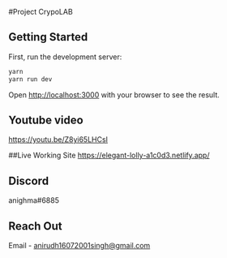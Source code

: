 #Project
CrypoLAB

## Getting Started

First, run the development server:

```bash
yarn
yarn run dev
```

Open [http://localhost:3000](http://localhost:3000) with your browser to see the result.

## Youtube video
https://youtu.be/Z8yi65LHCsI

##Live Working Site
https://elegant-lolly-a1c0d3.netlify.app/

## Discord
anighma#6885

## Reach Out
Email - anirudh16072001singh@gmail.com



